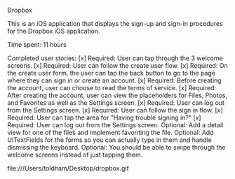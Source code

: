 Dropbox

This is an iOS application that displays the sign-up and sign-in procedures for the Dropbox iOS application.

Time spent: 11 hours

Completed user stories:
[x] Required: User can tap through the 3 welcome screens.
[x] Required: User can follow the create user flow.
  [x] Required: On the create user form, the user can tap the back button to go to the page where they can sign in or create an account.
  [x] Required: Before creating the account, user can choose to read the terms of service.
  [x] Required: After creating the account, user can view the placeholders for Files, Photos, and Favorites as well as the Settings screen.
[x] Required: User can log out from the Settings screen.
  [x] Required: User can follow the sign in flow.
  [x] Required: User can tap the area for "Having trouble signing in?"
  [x] Required: User can log out from the Settings screen.
Optional: Add a detail view for one of the files and implement favoriting the file.
Optional: Add UITextFields for the forms so you can actually type in them and handle dismissing the keyboard.
Optional: You should be able to swipe through the welcome screens instead of just tapping them.

file:///Users/toldham/Desktop/dropbox.gif
